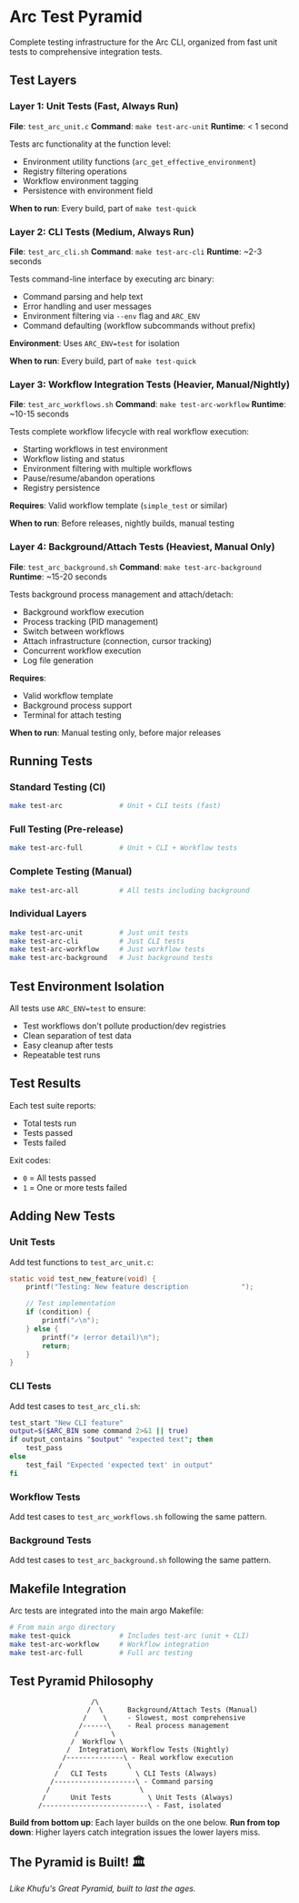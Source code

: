 # Arc Test Pyramid

Complete testing infrastructure for the Arc CLI, organized from fast unit tests to comprehensive integration tests.

## Test Layers

### Layer 1: Unit Tests (Fast, Always Run)
**File**: `test_arc_unit.c`
**Command**: `make test-arc-unit`
**Runtime**: < 1 second

Tests arc functionality at the function level:
- Environment utility functions (`arc_get_effective_environment`)
- Registry filtering operations
- Workflow environment tagging
- Persistence with environment field

**When to run**: Every build, part of `make test-quick`

### Layer 2: CLI Tests (Medium, Always Run)
**File**: `test_arc_cli.sh`
**Command**: `make test-arc-cli`
**Runtime**: ~2-3 seconds

Tests command-line interface by executing arc binary:
- Command parsing and help text
- Error handling and user messages
- Environment filtering via `--env` flag and `ARC_ENV`
- Command defaulting (workflow subcommands without prefix)

**Environment**: Uses `ARC_ENV=test` for isolation

**When to run**: Every build, part of `make test-quick`

### Layer 3: Workflow Integration Tests (Heavier, Manual/Nightly)
**File**: `test_arc_workflows.sh`
**Command**: `make test-arc-workflow`
**Runtime**: ~10-15 seconds

Tests complete workflow lifecycle with real workflow execution:
- Starting workflows in test environment
- Workflow listing and status
- Environment filtering with multiple workflows
- Pause/resume/abandon operations
- Registry persistence

**Requires**: Valid workflow template (`simple_test` or similar)

**When to run**: Before releases, nightly builds, manual testing

### Layer 4: Background/Attach Tests (Heaviest, Manual Only)
**File**: `test_arc_background.sh`
**Command**: `make test-arc-background`
**Runtime**: ~15-20 seconds

Tests background process management and attach/detach:
- Background workflow execution
- Process tracking (PID management)
- Switch between workflows
- Attach infrastructure (connection, cursor tracking)
- Concurrent workflow execution
- Log file generation

**Requires**:
- Valid workflow template
- Background process support
- Terminal for attach testing

**When to run**: Manual testing only, before major releases

## Running Tests

### Standard Testing (CI)
```bash
make test-arc              # Unit + CLI tests (fast)
```

### Full Testing (Pre-release)
```bash
make test-arc-full         # Unit + CLI + Workflow tests
```

### Complete Testing (Manual)
```bash
make test-arc-all          # All tests including background
```

### Individual Layers
```bash
make test-arc-unit         # Just unit tests
make test-arc-cli          # Just CLI tests
make test-arc-workflow     # Just workflow tests
make test-arc-background   # Just background tests
```

## Test Environment Isolation

All tests use `ARC_ENV=test` to ensure:
- Test workflows don't pollute production/dev registries
- Clean separation of test data
- Easy cleanup after tests
- Repeatable test runs

## Test Results

Each test suite reports:
- Total tests run
- Tests passed
- Tests failed

Exit codes:
- `0` = All tests passed
- `1` = One or more tests failed

## Adding New Tests

### Unit Tests
Add test functions to `test_arc_unit.c`:
```c
static void test_new_feature(void) {
    printf("Testing: New feature description             ");

    // Test implementation
    if (condition) {
        printf("✓\n");
    } else {
        printf("✗ (error detail)\n");
        return;
    }
}
```

### CLI Tests
Add test cases to `test_arc_cli.sh`:
```bash
test_start "New CLI feature"
output=$($ARC_BIN some command 2>&1 || true)
if output_contains "$output" "expected text"; then
    test_pass
else
    test_fail "Expected 'expected text' in output"
fi
```

### Workflow Tests
Add test cases to `test_arc_workflows.sh` following the same pattern.

### Background Tests
Add test cases to `test_arc_background.sh` following the same pattern.

## Makefile Integration

Arc tests are integrated into the main argo Makefile:

```bash
# From main argo directory
make test-quick            # Includes test-arc (unit + CLI)
make test-arc-workflow     # Workflow integration
make test-arc-full         # Full arc testing
```

## Test Pyramid Philosophy

```
                    /\
                   /  \      Background/Attach Tests (Manual)
                  /    \     - Slowest, most comprehensive
                 /------\    - Real process management
                /        \
               /  Workflow \
              /  Integration\ Workflow Tests (Nightly)
             /--------------\ - Real workflow execution
            /                \
           /   CLI Tests       \ CLI Tests (Always)
          /--------------------\ - Command parsing
         /                      \
        /      Unit Tests         \ Unit Tests (Always)
       /--------------------------\ - Fast, isolated
```

**Build from bottom up**: Each layer builds on the one below.
**Run from top down**: Higher layers catch integration issues the lower layers miss.

## The Pyramid is Built! 🏛️

*Like Khufu's Great Pyramid, built to last the ages.*
